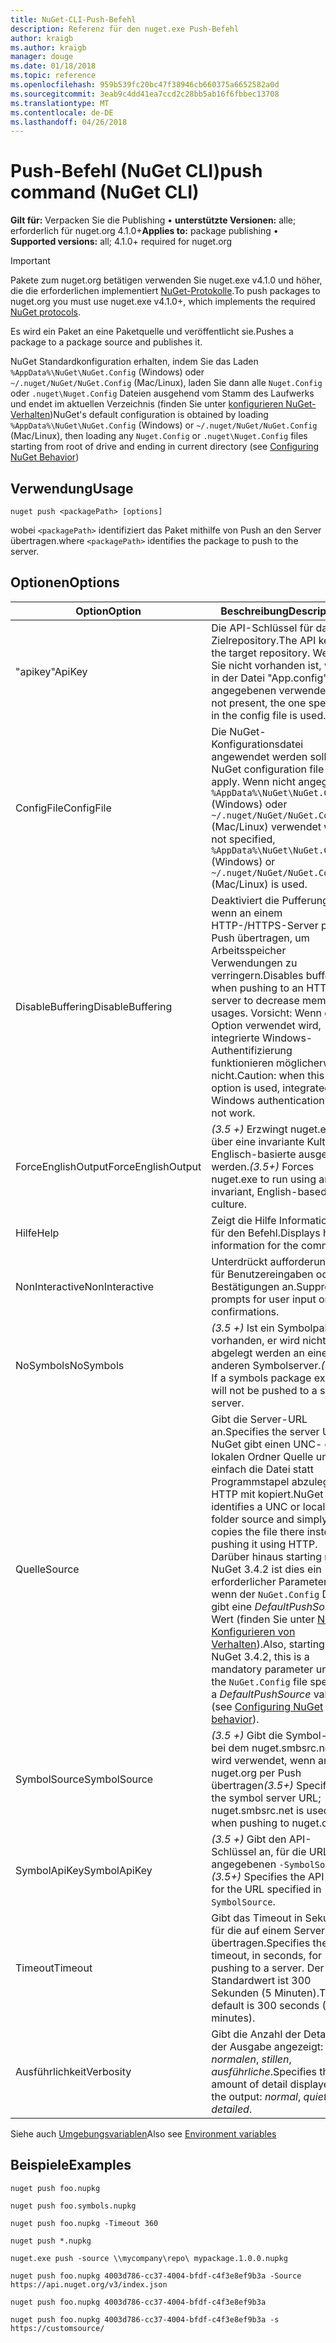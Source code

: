 ```yaml
---
title: NuGet-CLI-Push-Befehl
description: Referenz für den nuget.exe Push-Befehl
author: kraigb
ms.author: kraigb
manager: douge
ms.date: 01/18/2018
ms.topic: reference
ms.openlocfilehash: 959b539fc20bc47f38946cb660375a6652582a0d
ms.sourcegitcommit: 3eab9c4dd41ea7ccd2c28bb5ab16f6fbbec13708
ms.translationtype: MT
ms.contentlocale: de-DE
ms.lasthandoff: 04/26/2018
---
```

# <a name="push-command-nuget-cli"></a><span data-ttu-id="36a01-103">Push-Befehl (NuGet CLI)</span><span class="sxs-lookup"><span data-stu-id="36a01-103">push command (NuGet CLI)</span></span>

<span data-ttu-id="36a01-104">**Gilt für:** Verpacken Sie die Publishing &bullet; **unterstützte Versionen:** alle; erforderlich für nuget.org 4.1.0+</span><span class="sxs-lookup"><span data-stu-id="36a01-104">**Applies to:** package publishing &bullet; **Supported versions:** all; 4.1.0+ required for nuget.org</span></span>

> [!Important]
> <span data-ttu-id="36a01-105">Pakete zum nuget.org betätigen verwenden Sie nuget.exe v4.1.0 und höher, die die erforderlichen implementiert [NuGet-Protokolle](../api/nuget-protocols.md).</span><span class="sxs-lookup"><span data-stu-id="36a01-105">To push packages to nuget.org you must use nuget.exe v4.1.0+, which implements the required [NuGet protocols](../api/nuget-protocols.md).</span></span>

<span data-ttu-id="36a01-106">Es wird ein Paket an eine Paketquelle und veröffentlicht sie.</span><span class="sxs-lookup"><span data-stu-id="36a01-106">Pushes a package to a package source and publishes it.</span></span>

<span data-ttu-id="36a01-107">NuGet Standardkonfiguration erhalten, indem Sie das Laden `%AppData%\NuGet\NuGet.Config` (Windows) oder `~/.nuget/NuGet/NuGet.Config` (Mac/Linux), laden Sie dann alle `Nuget.Config` oder `.nuget\Nuget.Config` Dateien ausgehend vom Stamm des Laufwerks und endet im aktuellen Verzeichnis (finden Sie unter [konfigurieren NuGet-Verhalten](../consume-packages/configuring-nuget-behavior.md))</span><span class="sxs-lookup"><span data-stu-id="36a01-107">NuGet's default configuration is obtained by loading `%AppData%\NuGet\NuGet.Config` (Windows) or `~/.nuget/NuGet/NuGet.Config` (Mac/Linux), then loading any `Nuget.Config` or `.nuget\Nuget.Config` files starting from root of drive and ending in current directory (see [Configuring NuGet Behavior](../consume-packages/configuring-nuget-behavior.md))</span></span>

## <a name="usage"></a><span data-ttu-id="36a01-108">Verwendung</span><span class="sxs-lookup"><span data-stu-id="36a01-108">Usage</span></span>

```cli
nuget push <packagePath> [options]
```

<span data-ttu-id="36a01-109">wobei `<packagePath>` identifiziert das Paket mithilfe von Push an den Server übertragen.</span><span class="sxs-lookup"><span data-stu-id="36a01-109">where `<packagePath>` identifies the package to push to the server.</span></span>

## <a name="options"></a><span data-ttu-id="36a01-110">Optionen</span><span class="sxs-lookup"><span data-stu-id="36a01-110">Options</span></span>

| <span data-ttu-id="36a01-111">Option</span><span class="sxs-lookup"><span data-stu-id="36a01-111">Option</span></span> | <span data-ttu-id="36a01-112">Beschreibung</span><span class="sxs-lookup"><span data-stu-id="36a01-112">Description</span></span> |
| --- | --- |
| <span data-ttu-id="36a01-113">"apikey"</span><span class="sxs-lookup"><span data-stu-id="36a01-113">ApiKey</span></span> | <span data-ttu-id="36a01-114">Die API-Schlüssel für das Zielrepository.</span><span class="sxs-lookup"><span data-stu-id="36a01-114">The API key for the target repository.</span></span> <span data-ttu-id="36a01-115">Wenn Sie nicht vorhanden ist, wird in der Datei "App.config" angegebenen verwendet.</span><span class="sxs-lookup"><span data-stu-id="36a01-115">If not present,  the one specified in the config file is used.</span></span> |
| <span data-ttu-id="36a01-116">ConfigFile</span><span class="sxs-lookup"><span data-stu-id="36a01-116">ConfigFile</span></span> | <span data-ttu-id="36a01-117">Die NuGet-Konfigurationsdatei angewendet werden soll.</span><span class="sxs-lookup"><span data-stu-id="36a01-117">The NuGet configuration file to apply.</span></span> <span data-ttu-id="36a01-118">Wenn nicht angegeben, `%AppData%\NuGet\NuGet.Config` (Windows) oder `~/.nuget/NuGet/NuGet.Config` (Mac/Linux) verwendet wird.</span><span class="sxs-lookup"><span data-stu-id="36a01-118">If not specified, `%AppData%\NuGet\NuGet.Config` (Windows) or `~/.nuget/NuGet/NuGet.Config` (Mac/Linux) is used.</span></span>|
| <span data-ttu-id="36a01-119">DisableBuffering</span><span class="sxs-lookup"><span data-stu-id="36a01-119">DisableBuffering</span></span> | <span data-ttu-id="36a01-120">Deaktiviert die Pufferung, wenn an einem HTTP-/HTTPS-Server per Push übertragen, um Arbeitsspeicher Verwendungen zu verringern.</span><span class="sxs-lookup"><span data-stu-id="36a01-120">Disables buffering when pushing to an HTTP(s) server to decrease memory usages.</span></span> <span data-ttu-id="36a01-121">Vorsicht: Wenn diese Option verwendet wird, integrierte Windows-Authentifizierung funktionieren möglicherweise nicht.</span><span class="sxs-lookup"><span data-stu-id="36a01-121">Caution: when this option is used, integrated Windows authentication might not work.</span></span> |
| <span data-ttu-id="36a01-122">ForceEnglishOutput</span><span class="sxs-lookup"><span data-stu-id="36a01-122">ForceEnglishOutput</span></span> | <span data-ttu-id="36a01-123">*(3.5 +)*  Erzwingt nuget.exe über eine invariante Kultur Englisch-basierte ausgeführt werden.</span><span class="sxs-lookup"><span data-stu-id="36a01-123">*(3.5+)* Forces nuget.exe to run using an invariant, English-based culture.</span></span> |
| <span data-ttu-id="36a01-124">Hilfe</span><span class="sxs-lookup"><span data-stu-id="36a01-124">Help</span></span> | <span data-ttu-id="36a01-125">Zeigt die Hilfe Informationen für den Befehl.</span><span class="sxs-lookup"><span data-stu-id="36a01-125">Displays help information for the command.</span></span> |
| <span data-ttu-id="36a01-126">NonInteractive</span><span class="sxs-lookup"><span data-stu-id="36a01-126">NonInteractive</span></span> | <span data-ttu-id="36a01-127">Unterdrückt aufforderungen für Benutzereingaben oder Bestätigungen an.</span><span class="sxs-lookup"><span data-stu-id="36a01-127">Suppresses prompts for user input or confirmations.</span></span> |
| <span data-ttu-id="36a01-128">NoSymbols</span><span class="sxs-lookup"><span data-stu-id="36a01-128">NoSymbols</span></span> | <span data-ttu-id="36a01-129">*(3.5 +)*  Ist ein Symbolpaket vorhanden, er wird nicht abgelegt werden an einen anderen Symbolserver.</span><span class="sxs-lookup"><span data-stu-id="36a01-129">*(3.5+)* If a symbols package exists, it will not be pushed to a symbol server.</span></span> |
| <span data-ttu-id="36a01-130">Quelle</span><span class="sxs-lookup"><span data-stu-id="36a01-130">Source</span></span> | <span data-ttu-id="36a01-131">Gibt die Server-URL an.</span><span class="sxs-lookup"><span data-stu-id="36a01-131">Specifies the server URL.</span></span> <span data-ttu-id="36a01-132">NuGet gibt einen UNC- oder lokalen Ordner Quelle und einfach die Datei statt Programmstapel abzulegen HTTP mit kopiert.</span><span class="sxs-lookup"><span data-stu-id="36a01-132">NuGet identifies a UNC or local folder source and simply copies the file there instead of pushing it using HTTP.</span></span>  <span data-ttu-id="36a01-133">Darüber hinaus starting mit NuGet 3.4.2 ist dies ein erforderlicher Parameter, wenn der `NuGet.Config` Datei gibt eine *DefaultPushSource* Wert (finden Sie unter [NuGet Konfigurieren von Verhalten](../consume-packages/configuring-nuget-behavior.md)).</span><span class="sxs-lookup"><span data-stu-id="36a01-133">Also, starting with NuGet 3.4.2, this is a mandatory parameter unless the `NuGet.Config` file specifies a *DefaultPushSource* value (see [Configuring NuGet behavior](../consume-packages/configuring-nuget-behavior.md)).</span></span> |
| <span data-ttu-id="36a01-134">SymbolSource</span><span class="sxs-lookup"><span data-stu-id="36a01-134">SymbolSource</span></span> | <span data-ttu-id="36a01-135">*(3.5 +)*  Gibt die Symbol-URL, bei dem nuget.smbsrc.net wird verwendet, wenn an nuget.org per Push übertragen</span><span class="sxs-lookup"><span data-stu-id="36a01-135">*(3.5+)* Specifies the symbol server URL; nuget.smbsrc.net is used when pushing to nuget.org</span></span> |
| <span data-ttu-id="36a01-136">SymbolApiKey</span><span class="sxs-lookup"><span data-stu-id="36a01-136">SymbolApiKey</span></span> | <span data-ttu-id="36a01-137">*(3.5 +)*  Gibt den API-Schlüssel an, für die URL im angegebenen `-SymbolSource`.</span><span class="sxs-lookup"><span data-stu-id="36a01-137">*(3.5+)* Specifies the API key for the URL specified in `-SymbolSource`.</span></span> |
| <span data-ttu-id="36a01-138">Timeout</span><span class="sxs-lookup"><span data-stu-id="36a01-138">Timeout</span></span> | <span data-ttu-id="36a01-139">Gibt das Timeout in Sekunden für die auf einem Server übertragen.</span><span class="sxs-lookup"><span data-stu-id="36a01-139">Specifies the timeout, in seconds, for pushing to a server.</span></span> <span data-ttu-id="36a01-140">Der Standardwert ist 300 Sekunden (5 Minuten).</span><span class="sxs-lookup"><span data-stu-id="36a01-140">The default is 300 seconds (5 minutes).</span></span> |
| <span data-ttu-id="36a01-141">Ausführlichkeit</span><span class="sxs-lookup"><span data-stu-id="36a01-141">Verbosity</span></span> | <span data-ttu-id="36a01-142">Gibt die Anzahl der Details in der Ausgabe angezeigt: *normalen*, *stillen*, *ausführliche*.</span><span class="sxs-lookup"><span data-stu-id="36a01-142">Specifies the amount of detail displayed in the output: *normal*, *quiet*, *detailed*.</span></span> |

<span data-ttu-id="36a01-143">Siehe auch [Umgebungsvariablen](cli-ref-environment-variables.md)</span><span class="sxs-lookup"><span data-stu-id="36a01-143">Also see [Environment variables](cli-ref-environment-variables.md)</span></span>

## <a name="examples"></a><span data-ttu-id="36a01-144">Beispiele</span><span class="sxs-lookup"><span data-stu-id="36a01-144">Examples</span></span>

```cli
nuget push foo.nupkg

nuget push foo.symbols.nupkg

nuget push foo.nupkg -Timeout 360

nuget push *.nupkg

nuget.exe push -source \\mycompany\repo\ mypackage.1.0.0.nupkg

nuget push foo.nupkg 4003d786-cc37-4004-bfdf-c4f3e8ef9b3a -Source https://api.nuget.org/v3/index.json

nuget push foo.nupkg 4003d786-cc37-4004-bfdf-c4f3e8ef9b3a

nuget push foo.nupkg 4003d786-cc37-4004-bfdf-c4f3e8ef9b3a -s https://customsource/
```
